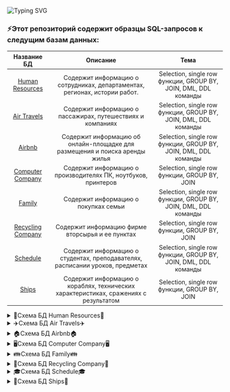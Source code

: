 ![Typing SVG](https://readme-typing-svg.herokuapp.com?color=%2356BCF8&lines=This+is+SQL+portfolio)

### ⚡Этот репозиторий содержит образцы SQL-запросов к следущим базам данных:
| Название БД       | Описание                          |Тема|
| :-------------:|:------------------------:|:-----:|
| [Human Resources](https://github.com/KunxY174/SQL/tree/main/Human-Resources)|Содержит информацию о сотрудниках, департаментах, регионах, истории работ.|Selection, single row функции, GROUP BY, JOIN, DML, DDL команды|
| [Air Travels](https://github.com/KunxY174/SQL/tree/main/Air-Travels)|Содержит информацию о пассажирах, путешествиях и компаниях |Selection, single row функции, GROUP BY, JOIN, DML, DDL команды|
| [Airbnb](https://github.com/KunxY174/SQL/tree/main/Airbnb)|Содержит информацию об онлайн-площадке для размещения и поиска аренды жилья |Selection, single row функции, GROUP BY, JOIN, DML, DDL команды|
| [Computer Company](https://github.com/KunxY174/SQL/tree/main/Computer-Company)|Содержит информацию о производителях ПК, ноутбуков, принтеров |Selection, single row функции, GROUP BY, JOIN|
| [Family](https://github.com/KunxY174/SQL/tree/main/Family)|Содержит информацию о покупках семьи |Selection, single row функции, GROUP BY, JOIN, DML, DDL команды|
| [Recycling Company](https://github.com/KunxY174/SQL/tree/main/Recycling-Company)|Содержит информацию фирме вторсырья и ее пунктах |Selection, single row функции, GROUP BY, JOIN|
| [Schedule](https://github.com/KunxY174/SQL/tree/main/Schedule)|Содержит информацию о студентах, преподавателях, расписании уроков, предметах |Selection, single row функции, GROUP BY, JOIN, DML, DDL команды|
| [Ships](https://github.com/KunxY174/SQL/tree/main/Ships)|Содержит информацию о кораблях, технических характеристиках, сражениях с результатом |Selection, single row функции, GROUP BY, JOIN|

 <details><summary>🚶Схема БД Human Resources🚶</summary>
Схема БД состоит из семи таблиц:
REGIONS(region_id, region_name)
COUNTRIES(county_id, country_name, region_id)
LOCATIONS(location_id, street_address, poastal_code, city, state_province, country_id)
DEPARTMENTS(department_id, class, student)
EMPLOYEES(employee_id, first_name, last_name, email, phone_number, hire_date, job_id, salary, commission_pct, manager_id, department_id)
JOBS(job_id, job_title, max_salary, min_salary)
JOB_HISTORY(employee_id, start_date, end_date, job_id, department_id)
    
REGIONS содержит строки, которые представляют регион, такой как Америка, Азия и так далее.
COUNTRIES содержит строки для стран, каждая из которых связывается с областью.
LOCATIONS содержит определенный адрес определенного офиса, склада или производственного участка компании в определенной стране.
DEPARTMENTS показывает подробные данные об отделах, в которых работают сотрудники. У каждого отдела может быть отношение, представляющее начальника отдела в таблице EMPLOYEES.
EMPLOYEES содержит подробные данные о каждом сотруднике, работающем в отделе. Некоторые сотрудники могут быть не присвоены никакому отделу.
JOBS содержит типы заданий, которые могут быть закреплены за каждым сотрудником.
JOB_HISTORY содержит историю заданий сотрудников. Если сотрудник изменяет отдел в пределах задания или меняет работу в пределах отдела, новая строка вставляется в эту таблицу с более ранней информацией о задании сотрудника.
  
![schema](https://raw.githubusercontent.com/KunxY174/SQL/main/Schemas-DB/hr-schema.png)
  
</details>

<details><summary>✈️Схема БД Air Travels✈️</summary>
Схема БД состоит из четырех отношений:
Company (id, name)
Trip(id, company, plane, town_from, town_to, time_out, time_in)
Passenger(id, name)
Pass_in_trip(id, trip, passenger, place)
Таблица Company содержит идентификатор и название компании, осуществляющей перевозку пассажиров. Таблица Trip содержит информацию о рейсах: номер рейса, идентификатор компании, тип самолета, город отправления, город прибытия, время отправления и время прибытия. Таблица Passenger содержит идентификатор и имя пассажира. Таблица Pass_in_trip содержит информацию о полетах: номер рейса, дата вылета (день), идентификатор пассажира и место, на котором он сидел во время полета. При этом следует иметь в виду, что
- рейсы выполняются ежедневно, а длительность полета любого рейса менее суток; town_from <> town_to;
- время и дата учитывается относительно одного часового пояса;
- время отправления и прибытия указывается с точностью до минуты;
- среди пассажиров могут быть однофамильцы (одинаковые значения поля name, например, Bruce Willis);
- номер места в салоне – это число с буквой; число определяет номер ряда, буква (a – d) – место в ряду слева направо в алфавитном порядке;
- связи и ограничения показаны на схеме данных.
  
![schema](https://raw.githubusercontent.com/KunxY174/SQL/main/Schemas-DB/air-travels-schema.png)

</details>

<details><summary>🏠Схема БД Airbnb🏠</summary>
Схема БД состоит из четырех таблиц:
Reviews(id, reservation_id, rating)
Reservations(id, user_id, room_id, start_date, end_date, price, total)
Users(id, name, email, email_verified_at, passport, phone_number)
Rooms(id, home_type, address, has_tv, has_internet, has_kitchen, has_air_con, owner_id, latitude, longitude)
Упрощенная схема услуги по сдаче жилья в аренду. Users - Пользователи сервиса, Reservations - История бронирования номеров, Rooms - Доступное жилье в аренду,
Reviews - Отзывы об аренде жилья
  
![schema](https://raw.githubusercontent.com/KunxY174/SQL/main/Schemas-DB/airbnb-schema.png)

</details>

<details><summary>🖥️Схема БД Computer Company🖥️</summary>
Схема БД состоит из четырех таблиц:
Product(maker, model, type)
PC(code, model, speed, ram, hd, cd, price)
Laptop(code, model, speed, ram, hd, price, screen)
Printer(code, model, color, type, price)
Таблица Product представляет производителя (maker), номер модели (model) и тип ('PC' - ПК, 'Laptop' - ПК-блокнот или 'Printer' - принтер). Предполагается, что номера моделей в таблице Product уникальны для всех производителей и типов продуктов. В таблице PC для каждого ПК, однозначно определяемого уникальным кодом – code, указаны модель – model (внешний ключ к таблице Product), скорость - speed (процессора в мегагерцах), объем памяти - ram (в мегабайтах), размер диска - hd (в гигабайтах), скорость считывающего устройства - cd (например, '4x') и цена - price (в долларах). Таблица Laptop аналогична таблице РС за исключением того, что вместо скорости CD содержит размер экрана -screen (в дюймах). В таблице Printer для каждой модели принтера указывается, является ли он цветным - color ('y', если цветной), тип принтера - type (лазерный – 'Laser', струйный – 'Jet' или матричный – 'Matrix') и цена - price.
  
![schema](https://raw.githubusercontent.com/KunxY174/SQL/main/Schemas-DB/cc-schema.png)
  
</details>
 
<details><summary>👪Схема БД Family👪</summary>
Схема БД состоит из четырех таблиц:
FamilyMembers(member_id, status, member_name, birthday)
Goods(good_id, good_name, type)
GoodTypes(good_type_id, good_type_name)
Payments(payment_id, family_member, good, amount, unit_price, date)
Информация о семейных покупках. FamilyMembers - Члены семьи, Goods - Список существующих продуктов, GoodTypes - Типы продуктов,
Payments - Платежи за покупки
  
![schema](https://raw.githubusercontent.com/KunxY174/SQL/main/Schemas-DB/family-schema.png)
  
</details>
  
<details><summary>💼Схема БД Recycling Company💼</summary>
Фирма имеет несколько пунктов приема вторсырья. Каждый пункт получает деньги для их выдачи сдатчикам вторсырья. Сведения о получении денег на пунктах приема записываются в таблицу:
Income_o(point, date, inc)
Первичным ключом является (point, date). При этом в столбец date записывается только дата (без времени), т.е. прием денег (inc) на каждом пункте производится не чаще одного раза в день. Сведения о выдаче денег сдатчикам вторсырья записываются в таблицу:
Outcome_o(point, date, out)
В этой таблице также первичный ключ (point, date) гарантирует отчетность каждого пункта о выданных деньгах (out) не чаще одного раза в день.
В случае, когда приход и расход денег может фиксироваться несколько раз в день, используется другая схема с таблицами, имеющими первичный ключ code:
Income(code, point, date, inc)
Outcome(code, point, date, out)
Здесь также значения столбца date не содержат времени.
  
![schema](https://raw.githubusercontent.com/KunxY174/SQL/main/Schemas-DB/rc-schema.png)
  
</details>
  
<details><summary>🎓Схема БД Schedule🎓</summary>
Схема БД состоит из семи таблиц:
Class(id, name)
Schedule(id, date, class, number_pair, teacher, subject, classroom)
Student(id, first_name, middle_name, last_name, birthday, address)
Student_in_class(id, class, student)
Subject(id, name)
Teacher(id, first_name, middle_name, last_name)
Timepair(id, start_pair, end_pair)
Информация о семейных покупках. Class - Список классов в школе, Schedule - Расписание занятий, Student - Студенты школы,
Student_in_class - Информация о студентах в классе, Subject - Список школьных предметов, Teacher - Список школьных учителей, Timepair - Расписание звонков
  
![schema](https://raw.githubusercontent.com/KunxY174/SQL/main/Schemas-DB/schedule-schema.png)
  
</details>
  
  <details><summary>🚢Схема БД Ships🚢</summary>
Рассматривается БД кораблей, участвовавших во второй мировой войне. Имеются следующие отношения:
Classes (class, type, country, numGuns, bore, displacement)
Ships (name, class, launched)
Battles (name, date)
Outcomes (ship, battle, result)
Корабли в «классах» построены по одному и тому же проекту, и классу присваивается либо имя первого корабля, построенного по данному проекту, либо названию класса дается имя проекта, которое не совпадает ни с одним из кораблей в БД. Корабль, давший название классу, называется головным.
Отношение Classes содержит имя класса, тип (bb для боевого (линейного) корабля или bc для боевого крейсера), страну, в которой построен корабль, число главных орудий, калибр орудий (диаметр ствола орудия в дюймах) и водоизмещение ( вес в тоннах). В отношении Ships записаны название корабля, имя его класса и год спуска на воду. В отношение Battles включены название и дата битвы, в которой участвовали корабли, а в отношении Outcomes – результат участия данного корабля в битве (потоплен-sunk, поврежден - damaged или невредим - OK).
Замечания. 1) В отношение Outcomes могут входить корабли, отсутствующие в отношении Ships. 2) Потопленный корабль в последующих битвах участия не принимает.
  
![schema](https://raw.githubusercontent.com/KunxY174/SQL/main/Schemas-DB/ships-schema.png)
  
</details>
